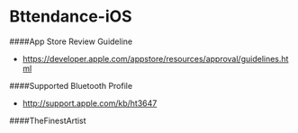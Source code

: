 Bttendance-iOS
==============
####App Store Review Guideline
- https://developer.apple.com/appstore/resources/approval/guidelines.html

####Supported Bluetooth Profile
- http://support.apple.com/kb/ht3647

####TheFinestArtist
